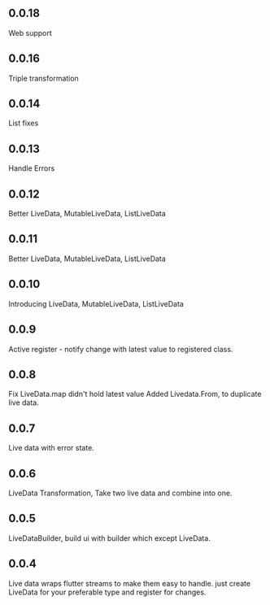 ## 0.0.18
Web support

## 0.0.16
Triple transformation

## 0.0.14
List fixes

## 0.0.13
Handle Errors

## 0.0.12
Better LiveData, MutableLiveData, ListLiveData

## 0.0.11
Better LiveData, MutableLiveData, ListLiveData

## 0.0.10
Introducing LiveData, MutableLiveData, ListLiveData

## 0.0.9
Active register - notify change with latest value to registered class.

## 0.0.8
Fix LiveData.map didn't hold latest value
Added Livedata.From, to duplicate live data.

## 0.0.7
Live data with error state.

## 0.0.6
LiveData Transformation,
Take two live data and combine into one.

## 0.0.5
LiveDataBuilder, build ui with builder which except LiveData.

## 0.0.4
Live data wraps flutter streams to make them easy to handle.
just create LiveData for your preferable type and register for changes.